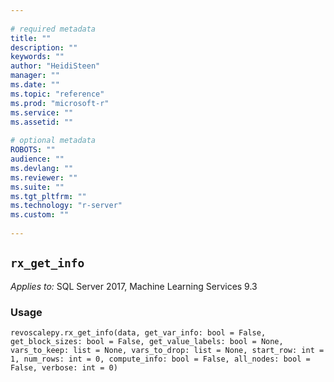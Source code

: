 ```yaml
--- 
 
# required metadata 
title: "" 
description: "" 
keywords: "" 
author: "HeidiSteen" 
manager: "" 
ms.date: "" 
ms.topic: "reference" 
ms.prod: "microsoft-r" 
ms.service: "" 
ms.assetid: "" 
 
# optional metadata 
ROBOTS: "" 
audience: "" 
ms.devlang: "" 
ms.reviewer: "" 
ms.suite: "" 
ms.tgt_pltfrm: "" 
ms.technology: "r-server" 
ms.custom: "" 
 
---
```


## ``rx_get_info``


*Applies to:* SQL Server 2017, Machine Learning Services 9.3


### Usage



```
revoscalepy.rx_get_info(data, get_var_info: bool = False, get_block_sizes: bool = False, get_value_labels: bool = None, vars_to_keep: list = None, vars_to_drop: list = None, start_row: int = 1, num_rows: int = 0, compute_info: bool = False, all_nodes: bool = False, verbose: int = 0)
```



